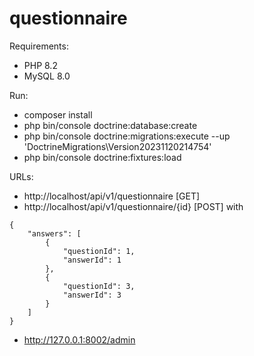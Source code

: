 # questionnaire

Requirements:
 * PHP 8.2
 * MySQL 8.0

Run:
 * composer install
 * php bin/console doctrine:database:create
 * php bin/console doctrine:migrations:execute --up 'DoctrineMigrations\Version20231120214754'
 * php bin/console doctrine:fixtures:load

URLs:
  * http://localhost/api/v1/questionnaire [GET]
  * http://localhost/api/v1/questionnaire/{id} [POST] with 
```
{
    "answers": [
        {
            "questionId": 1,
            "answerId": 1
        },
        {
            "questionId": 3,
            "answerId": 3
        }
    ]
}
```
  * http://127.0.0.1:8002/admin
